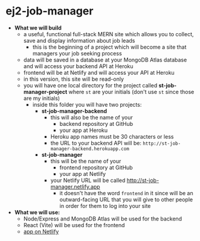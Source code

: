 # ej2-job-manager

- **What we will build**
	- a useful, functional full-stack MERN site which allows you to collect, save and display information about job leads 
		- this is the beginning of a project which will become a site that managers your job seeking process
	- data will be saved in a database at your MongoDB Atlas database and will access your backend API at Heroku
	- frontend will be at Netlify and will access your API at Heroku
	- in this version, this site will be read-only
	- you will have one local directory for the project called **st-job-manager-project** where `st` are your initials (don't use `st` since those are my initials)
		- inside this folder you will have two projects:
			- **st-job-manager-backend**
				- this will also be the name of your
					- backend repository at GitHub
					- your app at Heroku
				- Heroku app names must be 30 characters or less 
				- the URL to your backend API will be: `http://st-job-manager-backend.herokuapp.com`
			- **st-job-manager**
				- this will be the name of your
					- frontend repository at GitHub
					- your app at Netlify
				- your Netlify URL will be called http://st-job-manager.netlify.app
					- it doesn't have the word `frontend` in it since will be an outward-facing URL that you will give to other people  in order for them to log into your site
- **What we will use:**
	- Node/Express and MongoDB Atlas will be used for the backend
	- React (Vite) will be used for the frontend
	- [app on Netlify](https://st-job-manager.netlify.app/)
